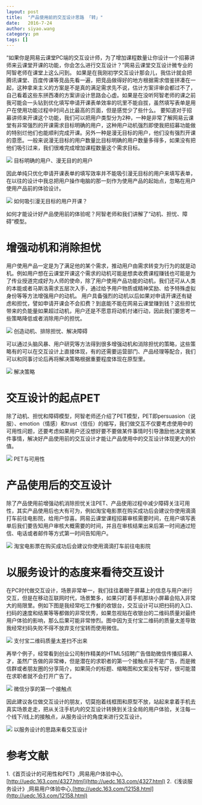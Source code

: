 ```yaml
---
layout: post
title:  "产品使用前的交互设计思路 「转」"
date:   2016-7-24
author: siyao.wang
category: pm
tags: []
---
```


“如果你是网易云课堂PC端的交互设计师，为了增加课程数量让你设计一个招募讲师来云课堂开课的功能，你会怎么进行交互设计？”网易云课堂交互设计微专业的阿智老师在课堂上这么问到。
如果是在我刚初学交互设计那会儿，我估计就会把腾讯课堂、百度传课等竞品先看一遍，把竞品做得好的地方根据需求借鉴拼凑在一起，这种拿来主义的方案是不是真的满足需求先不说，估计方案评审会都过不了，自己看着这些东拼西凑的方案讲设计思路会心虚。如果是在没听阿智老师的课之前我可能会一头钻到优化填写申请开课表单效率的坑里不能自拔，虽然填写表单是用户在使用功能过程中时间占比最高的页面，但是感觉少了些什么。
要知道对于招募讲师来开课这个功能，我们可以把用户类型分为2种，一种是非常了解网易云课堂有非常强烈的开课需求目标明确的用户，这种用户动机强烈即使我把招募功能做的特别烂他们也能顺利完成开课。另外一种是漫无目标的用户，他们没有强烈开课的意愿。一般来说漫无目标的用户数量比目标明确的用户数量多得多，如果没有把他们吸引过来，我们很难完成增加课程数量这个需求目标。



![](http://upload-images.jianshu.io/upload_images/5089-83cf8b48629f99ff.png?imageMogr2/auto-orient/strip%7CimageView2/2/w/1240)
目标明确的用户、漫无目的的用户


因此单纯只优化申请开课表单的填写效率并不能吸引漫无目标的用户来填写表单，在以往的设计中我总把用户操作电脑的那一刻作为使用产品的起始点，忽略在用户使用产品前的体验设计。



![](http://upload-images.jianshu.io/upload_images/5089-55fe53b8edaf66fc.png?imageMogr2/auto-orient/strip%7CimageView2/2/w/1240)
如何吸引漫无目标的用户开课？


如何才能设计好产品使用前的体验呢？阿智老师和我们讲解了“动机、担忧、障碍”模型。



# 增强动机和消除担忧


用户使用产品一定是为了满足他的某个需求，推动用户由需求转变为行为的就是动机。例如用户想在云课堂开课这个需求的动机可能是想卖收费课程赚钱也可能是为了传业授道完成好为人师的使命，除了用户使用产品功能的动机，我们还可从人类的本能或者马斯洛需求五层次入手，通过给予用户物质或精神奖励、给予特殊虚拟身份等等方法增强用户的动机。
用户具备强烈的动机以后如果对申请开课还有疑虑和担忧，譬如申请开课会不会扣费？到底能不能在网易云课堂赚到钱？这些担忧带来的负能量如果超过动机，用户还是不愿意将动机付诸行动，因此我们要思考一些策略降低或者消除用户的担忧。



![](http://upload-images.jianshu.io/upload_images/5089-cf9193b0779c0b24.png?imageMogr2/auto-orient/strip%7CimageView2/2/w/1240)
创造动机、排除担忧、解决障碍


可以通过头脑风暴、用户研究等方法得到很多增强动机和消除担忧的策略，这些策略有的可以在交互设计上直接体现，有的还需要运营部门、产品经理等配合，我们可以和同事讨论后再将解决策略根据重要程度体现在原型里。



![](http://upload-images.jianshu.io/upload_images/5089-dbb0b6ed6fde3f96.png?imageMogr2/auto-orient/strip%7CimageView2/2/w/1240)
解决策略



# 交互设计的起点PET


除了动机、担忧和障碍模型，阿智老师还介绍了PET模型，PET即persuasion（说服）、emotion（情感）和trust（信任）的缩写，我们做交互不仅要考虑使用中的可用性问题，还要考虑如果用户还没想好要不要做某件事情时引导激励他决定做某件事情，解决好产品使用前的交互设计才能让产品使用中的交互设计体现更大的价值。



![](http://upload-images.jianshu.io/upload_images/5089-d0f356c5cdf59e1a.png?imageMogr2/auto-orient/strip%7CimageView2/2/w/1240)
PET与可用性



# 产品使用后的交互设计


除了产品使用前增强动机消除担忧关注PET、产品使用过程中减少障碍关注可用性，其实产品使用后也大有可为，例如淘宝电影票在购买成功后会建议你使用滴滴打车前往电影院，给用户惊喜。网易云课堂课程招募审核需要时间，在用户填写表单后我们要告知用户审核大概需要的时间，并且在审核结果出来后第一时间通过短信、电话或者邮件等方式第一时间告知用户。



![](http://upload-images.jianshu.io/upload_images/5089-33754714b7995304.jpg?imageMogr2/auto-orient/strip%7CimageView2/2/w/1240)
淘宝电影票在购买成功后会建议你使用滴滴打车前往电影院



# 以服务设计的态度来看待交互设计


在PC时代做交互设计，场景非常单一，我们往往着眼于屏幕上的信息与用户进行交互，但是在移动互联网时代，场景繁多，如果只盯着手机那块小屏幕会陷入非常大的局限里。例如下图是我经常吃工作餐的收银台，交互设计可以把扫码的入口、扫码的速度和结果等等都做的非常优秀，如果忽视贴在收银台的二维码质量对最终用户体验的影响，那么后果可能非常惨烈。图中因为支付宝二维码的质量太差导致我经常扫码失败不得不放弃支付宝转而使用微信。




![](http://upload-images.jianshu.io/upload_images/5089-6d9b9a1b2bf63b2a.JPG?imageMogr2/auto-orient/strip%7CimageView2/2/w/1240)
支付宝二维码质量太差扫不出来



再举个例子，经常看到创业公司制作精美的HTML5招聘广告借助微信传播招募人才，虽然广告做的非常棒，但是潜在的求职者的第一个接触点并不是广告，而是微信群或者朋友圈的分享简介，如果简介的标题、缩略图和文案没有写好，很可能潜在求职者就不会打开广告了。




![](http://upload-images.jianshu.io/upload_images/5089-39b1d072c42eb710.png?imageMogr2/auto-orient/strip%7CimageView2/2/w/1240)
微信分享的第一个接触点



因此建议各位做交互设计的朋友，切莫抱着线框图和原型不放，站起来拿着手机去真实场景走走，把从关注手机内的交互设计转换到关注全局的用户体验，关注每一个线下/线上的接触点，从服务设计的角度来进行交互设计。



![](http://upload-images.jianshu.io/upload_images/5089-27aa8e4d6276396f.png?imageMogr2/auto-orient/strip%7CimageView2/2/w/1240)
以服务设计的思路来看交互设计



# 参考文献


1.《首页设计的可用性和PET》,网易用户体验中心,[http://uedc.163.com/4327.html](http://uedc.163.com/4327.html)
2.《浅谈服务设计》,网易用户体验中心,[http://uedc.163.com/12158.html](http://uedc.163.com/12158.html)